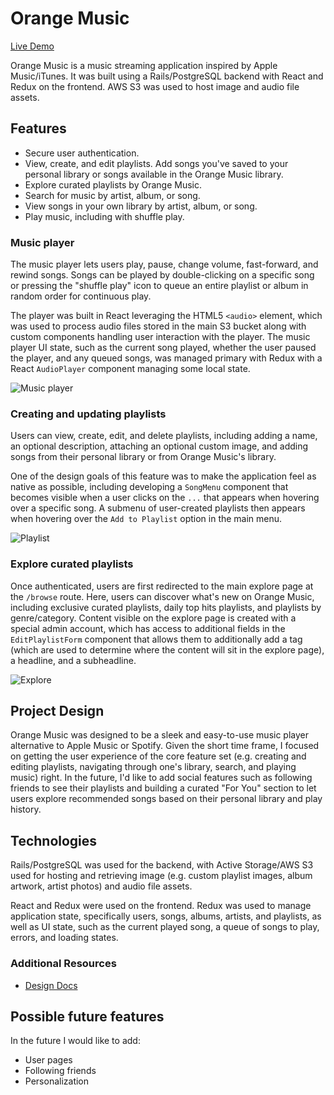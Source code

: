 # Orange Music

[Live Demo][orange]

[orange]: http://www.orangemusic.xyz

Orange Music is a music streaming application inspired by Apple Music/iTunes. It was built using a Rails/PostgreSQL backend with React and Redux on the frontend. AWS S3 was used to host image and audio file assets. 

## Features
  * Secure user authentication.
  * View, create, and edit playlists. Add songs you've saved to your personal library or songs available in the Orange Music library.
  * Explore curated playlists by Orange Music.
  * Search for music by artist, album, or song. 
  * View songs in your own library by artist, album, or song. 
  * Play music, including with shuffle play. 

### Music player

The music player lets users play, pause, change volume, fast-forward, and rewind songs. Songs can be played by double-clicking on a specific song or pressing the "shuffle play" icon to queue an entire playlist or album in random order for continuous play. 

The player was built in React leveraging the HTML5 `<audio>` element, which was used to process audio files stored in the main S3 bucket along with custom components handling user interaction with the player. The music player UI state, such as the current song played, whether the user paused the player, and any queued songs, was managed primary with Redux with a React `AudioPlayer` component managing some local state. 

![Music player](https://s3-us-west-1.amazonaws.com/orange-music-pro/om_player.png)

### Creating and updating playlists 

Users can view, create, edit, and delete playlists, including adding a name, an optional description, attaching an optional custom image, and adding songs from their personal library or from Orange Music's library. 

One of the design goals of this feature was to make the application feel as native as possible, including developing a `SongMenu` component that becomes visible when a user clicks on the `...` that appears when hovering over a specific song. A submenu of user-created playlists then appears when hovering over the `Add to Playlist` option in the main menu. 

![Playlist](https://s3-us-west-1.amazonaws.com/orange-music-pro/playlist.png)

### Explore curated playlists

Once authenticated, users are first redirected to the main explore page at the `/browse` route. Here, users can discover what's new on Orange Music, including exclusive curated playlists, daily top hits playlists, and playlists by genre/category. Content visible on the explore page is created with a special admin account, which has access to additional fields in the `EditPlaylistForm` component that allows them to additionally add a tag (which are used to determine where the content will sit in the explore page), a headline, and a subheadline. 

![Explore](https://s3-us-west-1.amazonaws.com/orange-music-pro/explore.png)

## Project Design

Orange Music was designed to be a sleek and easy-to-use music player alternative to Apple Music or Spotify. Given the short time frame, I focused on getting the user experience of the core feature set (e.g. creating and editing playlists, navigating through one's library, search, and playing music) right. In the future, I'd like to add social features such as following friends to see their playlists and building a curated "For You" section to let users explore recommended songs based on their personal library and play history. 

## Technologies

Rails/PostgreSQL was used for the backend, with Active Storage/AWS S3 used for hosting and retrieving image (e.g. custom playlist images, album artwork, artist photos) and audio file assets. 

React and Redux were used on the frontend. Redux was used to manage application state, specifically users, songs, albums, artists, and playlists, as well as UI state, such as the current played song, a queue of songs to play, errors, and loading states. 

### Additional Resources
  * [Design Docs][designDocs]

[designDocs]: https://github.com/jasonatyu/orangemusic/wiki

## Possible future features

In the future I would like to add:
  * User pages
  * Following friends 
  * Personalization
